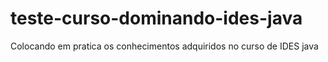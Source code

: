 # teste-curso-dominando-ides-java
Colocando em pratica os conhecimentos adquiridos no curso de IDES java
